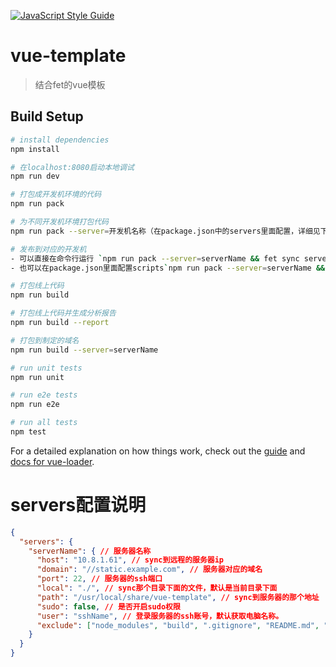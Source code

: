 [![JavaScript Style Guide](https://img.shields.io/badge/code_style-standard-brightgreen.svg)](https://standardjs.com)
# vue-template

> 结合fet的vue模板

## Build Setup

``` bash
# install dependencies
npm install

# 在localhost:8080启动本地调试
npm run dev

# 打包成开发机环境的代码
npm run pack

# 为不同开发机环境打包代码
npm run pack --server=开发机名称（在package.json中的servers里面配置，详细见下面）

# 发布到对应的开发机
- 可以直接在命令行运行 `npm run pack --server=serverName && fet sync serverName`
- 也可以在package.json里面配置scripts`npm run pack --server=serverName && fet sync serverName`，然后运行该命令，建议用第二种方式

# 打包线上代码
npm run build

# 打包线上代码并生成分析报告
npm run build --report

# 打包到制定的域名
npm run build --server=serverName

# run unit tests
npm run unit

# run e2e tests
npm run e2e

# run all tests
npm test
```

For a detailed explanation on how things work, check out the [guide](http://vuejs-templates.github.io/webpack/) and [docs for vue-loader](http://vuejs.github.io/vue-loader).

# servers配置说明
```json
{
  "servers": {
    "serverName": { // 服务器名称
      "host": "10.8.1.61", // sync到远程的服务器ip
      "domain": "//static.example.com", // 服务器对应的域名
      "port": 22, // 服务器的ssh端口
      "local": "./", // sync那个目录下面的文件，默认是当前目录下面
      "path": "/usr/local/share/vue-template", // sync到服务器的那个地址
      "sudo": false, // 是否开启sudo权限
      "user": "sshName", // 登录服务器的ssh账号，默认获取电脑名称。
      "exclude": ["node_modules", "build", ".gitignore", "README.md", "package.json", "ft.config.js", "ver", "refs", "src", "prd", ".cache", ".vscode", ".editorconfig"] // 哪些文件不需要传到服务器
    }
  }
}
```
